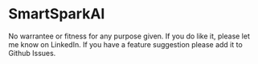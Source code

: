# SmartSparkAI

No warrantee or fitness for any purpose given. If you do like it, please let me know on LinkedIn. If you have a feature suggestion please add it to Github Issues.
